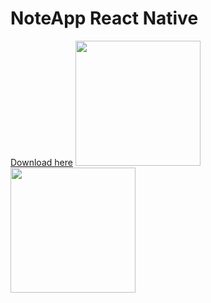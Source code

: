 <h1>NoteApp React Native</h1>
<a href="https://expo.dev/artifacts/eas/uw2KRzdRJzwFtHbTRYHKpc.apk">Download here</a>
<img  src="https://api.yayanfaturrohman.upg.ac.id/uploads/1707598768122-Screenshot_1707598741.png" width="200px"/>
<img  src="https://api.yayanfaturrohman.upg.ac.id/uploads/1707598556394-Screenshot_1707598164.png" width="200px"/>
